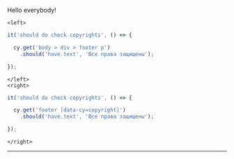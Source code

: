 Hello everybody!

<code-diff>

    <left>
```js
it('should do check copyrights', () => {

  cy.get('body > div > footer p')
    .should('have.text', 'Все права защищены');

});
```
    </left>
    <right>
```js
it('should do check copyrights', () => {

  cy.get('footer [data-cy=copyright]')
    .should('have.text', 'Все права защищены');

});
```
    </right>

</code-diff>

***